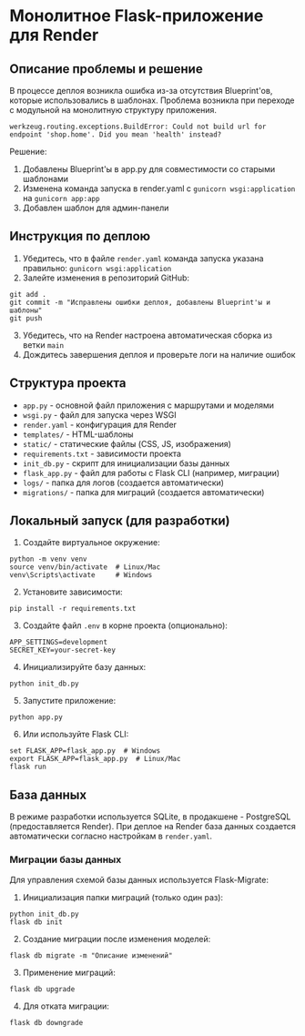 # Монолитное Flask-приложение для Render

## Описание проблемы и решение

В процессе деплоя возникла ошибка из-за отсутствия Blueprint'ов, которые использовались в шаблонах. 
Проблема возникла при переходе с модульной на монолитную структуру приложения.

```
werkzeug.routing.exceptions.BuildError: Could not build url for endpoint 'shop.home'. Did you mean 'health' instead?
```

Решение:
1. Добавлены Blueprint'ы в app.py для совместимости со старыми шаблонами
2. Изменена команда запуска в render.yaml с `gunicorn wsgi:application` на `gunicorn app:app`
3. Добавлен шаблон для админ-панели

## Инструкция по деплою

1. Убедитесь, что в файле `render.yaml` команда запуска указана правильно: `gunicorn wsgi:application`
2. Залейте изменения в репозиторий GitHub:
```
git add .
git commit -m "Исправлены ошибки деплоя, добавлены Blueprint'ы и шаблоны"
git push
```
3. Убедитесь, что на Render настроена автоматическая сборка из ветки `main`
4. Дождитесь завершения деплоя и проверьте логи на наличие ошибок

## Структура проекта

- `app.py` - основной файл приложения с маршрутами и моделями
- `wsgi.py` - файл для запуска через WSGI
- `render.yaml` - конфигурация для Render
- `templates/` - HTML-шаблоны
- `static/` - статические файлы (CSS, JS, изображения)
- `requirements.txt` - зависимости проекта
- `init_db.py` - скрипт для инициализации базы данных
- `flask_app.py` - файл для работы с Flask CLI (например, миграции)
- `logs/` - папка для логов (создается автоматически)
- `migrations/` - папка для миграций (создается автоматически)

## Локальный запуск (для разработки)

1. Создайте виртуальное окружение:
```
python -m venv venv
source venv/bin/activate  # Linux/Mac
venv\Scripts\activate     # Windows
```

2. Установите зависимости:
```
pip install -r requirements.txt
```

3. Создайте файл `.env` в корне проекта (опционально):
```
APP_SETTINGS=development
SECRET_KEY=your-secret-key
```

4. Инициализируйте базу данных:
```
python init_db.py
```

5. Запустите приложение:
```
python app.py
```

6. Или используйте Flask CLI:
```
set FLASK_APP=flask_app.py  # Windows
export FLASK_APP=flask_app.py  # Linux/Mac
flask run
```

## База данных

В режиме разработки используется SQLite, в продакшене - PostgreSQL (предоставляется Render).
При деплое на Render база данных создается автоматически согласно настройкам в `render.yaml`. 

### Миграции базы данных

Для управления схемой базы данных используется Flask-Migrate:

1. Инициализация папки миграций (только один раз):
```
python init_db.py
flask db init
```

2. Создание миграции после изменения моделей:
```
flask db migrate -m "Описание изменений"
```

3. Применение миграций:
```
flask db upgrade
```

4. Для отката миграции:
```
flask db downgrade
``` 